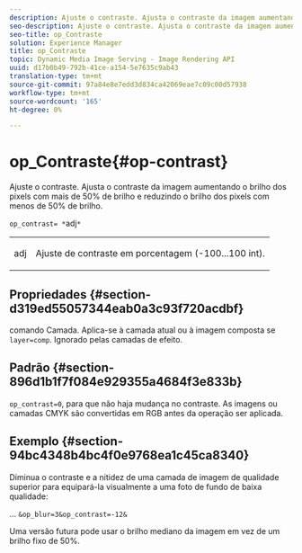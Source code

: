 ```yaml
---
description: Ajuste o contraste. Ajusta o contraste da imagem aumentando o brilho dos pixels com mais de 50% de brilho e reduzindo o brilho dos pixels com menos de 50% de brilho.
seo-description: Ajuste o contraste. Ajusta o contraste da imagem aumentando o brilho dos pixels com mais de 50% de brilho e reduzindo o brilho dos pixels com menos de 50% de brilho.
seo-title: op_Contraste
solution: Experience Manager
title: op_Contraste
topic: Dynamic Media Image Serving - Image Rendering API
uuid: d17b0b49-792b-41ce-a154-5e7635c9ab43
translation-type: tm+mt
source-git-commit: 97a84e8e7edd3d834ca42069eae7c09c00d57938
workflow-type: tm+mt
source-wordcount: '165'
ht-degree: 0%

---
```



# op_Contraste{#op-contrast}

Ajuste o contraste. Ajusta o contraste da imagem aumentando o brilho dos pixels com mais de 50% de brilho e reduzindo o brilho dos pixels com menos de 50% de brilho.

`op_contrast= *`adj`*`

<table id="simpletable_8246802C74424A68A7A2EA5B50A89D42"> 
 <tr class="strow"> 
  <td class="stentry"> <p><span class="varname"> adj</span> </p> </td> 
  <td class="stentry"> <p>Ajuste de contraste em porcentagem (-100...100 int). </p></td> 
 </tr> 
</table>

## Propriedades {#section-d319ed55057344eab0a3c93f720acdbf}

comando Camada. Aplica-se à camada atual ou à imagem composta se `layer=comp`. Ignorado pelas camadas de efeito.

## Padrão {#section-896d1b1f7f084e929355a4684f3e833b}

`op_contrast=0`, para que não haja mudança no contraste. As imagens ou camadas CMYK são convertidas em RGB antes da operação ser aplicada.

## Exemplo {#section-94bc4348b4bc4f0e9768ea1c45ca8340}

Diminua o contraste e a nitidez de uma camada de imagem de qualidade superior para equipará-la visualmente a uma foto de fundo de baixa qualidade:

... `&op_blur=3&op_contrast=-12&`

Uma versão futura pode usar o brilho mediano da imagem em vez de um brilho fixo de 50%.
